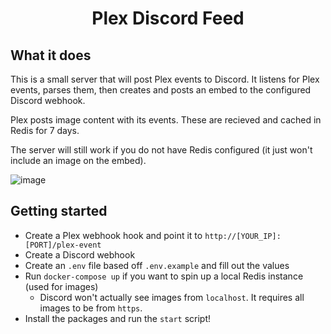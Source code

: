 <h1 align="center">
    Plex Discord Feed
</h1>

## What it does

This is a small server that will post Plex events to Discord. It listens for Plex events, parses them, then creates and posts an embed to the configured Discord webhook.

Plex posts image content with its events. These are recieved and cached in Redis for 7 days.

The server will still work if you do not have Redis configured (it just won't include an image on the embed).

![image](https://user-images.githubusercontent.com/36631337/203314996-0e8001bf-bd5e-4282-bf14-b583b875c696.png)

## Getting started

- Create a Plex webhook hook and point it to `http://[YOUR_IP]:[PORT]/plex-event`
- Create a Discord webhook
- Create an `.env` file based off `.env.example` and fill out the values
- Run `docker-compose up` if you want to spin up a local Redis instance (used for images)
  - Discord won't actually see images from `localhost`. It requires all images to be from `https`.
- Install the packages and run the `start` script!
